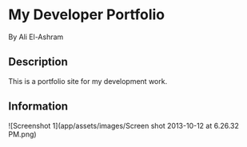 # My Developer Portfolio

By Ali El-Ashram

## Description

This is a portfolio site for my development work.

## Information

![Screenshot 1](app/assets/images/Screen shot 2013-10-12 at 6.26.32 PM.png)
